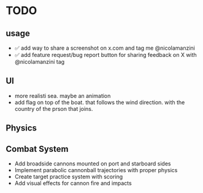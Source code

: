 # TODO

## usage
- ✅ add way to share a screenshot on x.com and tag me @nicolamanzini
- ✅ add feature request/bug report button for sharing feedback on X with @nicolamanzini tag

## UI
- more realisti sea. maybe an animation
- add flag on top of the boat. that follows the wind direction. with the country of the prson that joins.

## Physics


## Combat System
- Add broadside cannons mounted on port and starboard sides
- Implement parabolic cannonball trajectories with proper physics
- Create target practice system with scoring
- Add visual effects for cannon fire and impacts